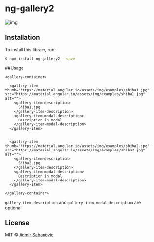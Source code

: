 # ng-gallery2

![img](http://i.imgur.com/StPsze2.png)

## Installation

To install this library, run:

```bash
$ npm install ng-gallery2 --save
```

##Usage
```
<gallery-container>

  <gallery-item thumb="https://material.angular.io/assets/img/examples/shiba1.jpg" src="https://material.angular.io/assets/img/examples/shiba1.jpg" alt="">
    <gallery-item-description>
      Shiba1.jpg
    </gallery-item-description>
    <gallery-item-modal-description>
      Description in modal
    </gallery-item-modal-description>
  </gallery-item>
  

  <gallery-item thumb="https://material.angular.io/assets/img/examples/shiba2.jpg" src="https://material.angular.io/assets/img/examples/shiba2.jpg" alt="">
    <gallery-item-description>
      Shiba2.jpg
    </gallery-item-description>
    <gallery-item-modal-description>
      Description in modal
    </gallery-item-modal-description>
  </gallery-item>
  
</gallery-container>
```
`gallery-item-description` and `gallery-item-modal-description` are optional.


## License

MIT © [Admir Sabanovic](mailto:admir_sabanovic@live.com)
